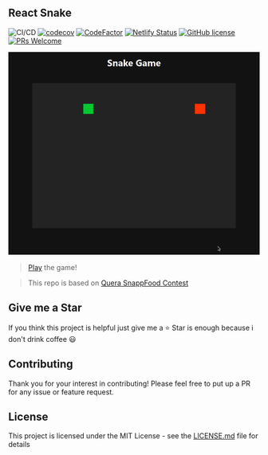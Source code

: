## React Snake

![CI/CD](https://github.com/moh3n9595/react-snake/workflows/Continuous%20Integration/badge.svg)
[![codecov](https://codecov.io/gh/moh3n9595/react-snake/branch/master/graph/badge.svg)](https://codecov.io/gh/moh3n9595/react-snake)
[![CodeFactor](https://www.codefactor.io/repository/github/moh3n9595/react-snake/badge)](https://www.codefactor.io/repository/github/moh3n9595/react-snake)
[![Netlify Status](https://api.netlify.com/api/v1/badges/23ba1086-cea4-49c1-a5d0-8ae74a01542d/deploy-status)](https://app.netlify.com/sites/react-hooks-snake-game/deploys)
[![GitHub license](https://img.shields.io/badge/license-MIT-blue.svg)](https://github.com/moh3n9595/react-snake/blob/master/LICENSE)
[![PRs Welcome](https://img.shields.io/badge/PRs-welcome-orange.svg)](https://github.com/moh3n9595/react-snake/compare) 

<p align="center">
    <img src="./images/snake.gif">
</p>

> [Play](https://react-hooks-snake-game.netlify.app/) the game!

> This repo is based on [Quera SnappFood Contest](https://quera.ir/contest/assignments/20076/problems)


## Give me a Star

If you think this project is helpful just give me a ⭐️ Star is enough because i don't drink coffee 😃

## Contributing

Thank you for your interest in contributing! Please feel free to put up a PR for any issue or feature request.

## License

This project is licensed under the MIT License - see the [LICENSE.md](https://github.com/moh3n9595/react-snake/blob/master/LICENSE) file for details

